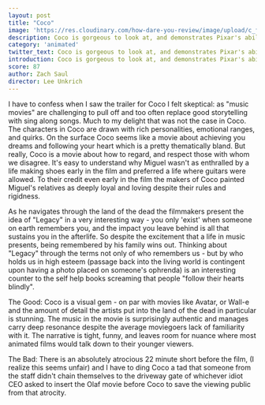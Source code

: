 ```yaml
---
layout: post
title: "Coco"
image: 'https://res.cloudinary.com/how-dare-you-review/image/upload/c_fill,h_399,w_760/v1529789201/coco.jpg'
description: Coco is gorgeous to look at, and demonstrates Pixar's ability to immerse you in a foreign universe.      
category: 'animated'
twitter_text: Coco is gorgeous to look at, and demonstrates Pixar's ability to immerse you in a foreign universe.
introduction: Coco is gorgeous to look at, and demonstrates Pixar's ability to immerse you in a foreign universe.
score: 87
author: Zach Saul
director: Lee Unkrich
---
```


I have to confess when I saw the trailer for Coco I felt skeptical: as "music movies" are challenging to pull off and too often replace good storytelling with sing along songs. Much to my delight that was not the case in Coco. The characters in Coco are drawn with rich personalities, emotional ranges, and quirks. On the surface Coco seems like a movie about achieving you dreams and following your heart which is a pretty thematically bland. But really, Coco is a movie about how to regard, and respect those with whom we disagree. It's easy to understand why Miguel wasn't as enthralled by a life making shoes early in the film and preferred a life where guitars were allowed. To their credit even early in the film the makers of Coco painted Miguel's relatives as deeply loyal and loving despite their rules and rigidness.  

As he navigates through the land of the dead the filmmakers present the idea of "Legacy" in a very interesting way - you only 'exist' when someone on earth remembers you, and the impact you leave behind is all that sustains you in the afterlife. So despite the excitement that a life in music presents, being remembered by his family wins out. Thinking about "Legacy" through the terms not only of who remembers us - but by who holds us in high esteem (passage back into the living world is contingent upon having a photo placed on someone's ophrenda) is an interesting counter to the self help books screaming that people "follow their hearts blindly".

The Good:
Coco is a visual gem - on par with movies like Avatar, or Wall-e and the amount of detail the artists put into the land of the dead in particular is stunning. The music in the movie is surprisingly authentic and manages carry deep resonance despite the average moviegoers lack of familiarity with it. The narrative is tight, funny, and leaves room for nuance where most animated films would talk down to their younger viewers.

The Bad:
There is an absolutely atrocious 22 minute short before the film, (I realize this seems unfair) and I have to ding Coco a tad that someone from the staff didn't chain themselves to the driveway gate of whichever idiot CEO asked to insert the Olaf movie before Coco to save the viewing public from that atrocity.         
